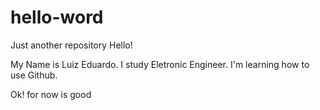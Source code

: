 # hello-word
Just another repository
Hello!

My Name is Luiz Eduardo. I study Eletronic Engineer. I'm learning how to use Github.

Ok! for now is good
